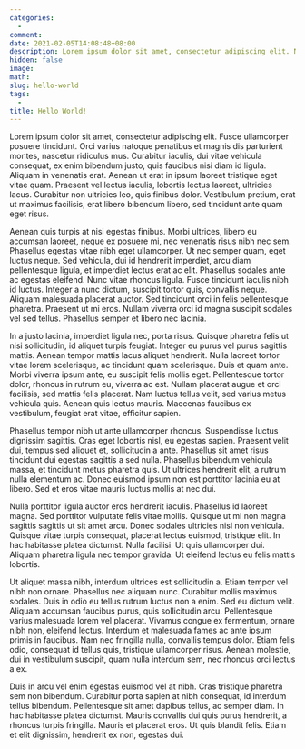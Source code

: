 ```yaml
---
categories:
  - 
comment:
date: 2021-02-05T14:08:48+08:00
description: Lorem ipsum dolor sit amet, consectetur adipiscing elit. Nunc feugiat porttitor.
hidden: false
image: 
math:
slug: hello-world
tags:
  - 
title: Hello World!
---
```


Lorem ipsum dolor sit amet, consectetur adipiscing elit. Fusce ullamcorper posuere tincidunt. Orci varius natoque penatibus et magnis dis parturient montes, nascetur ridiculus mus. Curabitur iaculis, dui vitae vehicula consequat, ex enim bibendum justo, quis faucibus nisi diam id ligula. Aliquam in venenatis erat. Aenean ut erat in ipsum laoreet tristique eget vitae quam. Praesent vel lectus iaculis, lobortis lectus laoreet, ultricies lacus. Curabitur non ultricies leo, quis finibus dolor. Vestibulum pretium, erat ut maximus facilisis, erat libero bibendum libero, sed tincidunt ante quam eget risus.

Aenean quis turpis at nisi egestas finibus. Morbi ultrices, libero eu accumsan laoreet, neque ex posuere mi, nec venenatis risus nibh nec sem. Phasellus egestas vitae nibh eget ullamcorper. Ut nec semper quam, eget luctus neque. Sed vehicula, dui id hendrerit imperdiet, arcu diam pellentesque ligula, et imperdiet lectus erat ac elit. Phasellus sodales ante ac egestas eleifend. Nunc vitae rhoncus ligula. Fusce tincidunt iaculis nibh id luctus. Integer a nunc dictum, suscipit tortor quis, convallis neque. Aliquam malesuada placerat auctor. Sed tincidunt orci in felis pellentesque pharetra. Praesent ut mi eros. Nullam viverra orci id magna suscipit sodales vel sed tellus. Phasellus semper et libero nec lacinia.

In a justo lacinia, imperdiet ligula nec, porta risus. Quisque pharetra felis ut nisi sollicitudin, id aliquet turpis feugiat. Integer eu purus vel purus sagittis mattis. Aenean tempor mattis lacus aliquet hendrerit. Nulla laoreet tortor vitae lorem scelerisque, ac tincidunt quam scelerisque. Duis et quam ante. Morbi viverra ipsum ante, eu suscipit felis mollis eget. Pellentesque tortor dolor, rhoncus in rutrum eu, viverra ac est. Nullam placerat augue et orci facilisis, sed mattis felis placerat. Nam luctus tellus velit, sed varius metus vehicula quis. Aenean quis lectus mauris. Maecenas faucibus ex vestibulum, feugiat erat vitae, efficitur sapien.

Phasellus tempor nibh ut ante ullamcorper rhoncus. Suspendisse luctus dignissim sagittis. Cras eget lobortis nisl, eu egestas sapien. Praesent velit dui, tempus sed aliquet et, sollicitudin a ante. Phasellus sit amet risus tincidunt dui egestas sagittis a sed nulla. Phasellus bibendum vehicula massa, et tincidunt metus pharetra quis. Ut ultrices hendrerit elit, a rutrum nulla elementum ac. Donec euismod ipsum non est porttitor lacinia eu at libero. Sed et eros vitae mauris luctus mollis at nec dui.

Nulla porttitor ligula auctor eros hendrerit iaculis. Phasellus id laoreet magna. Sed porttitor vulputate felis vitae mollis. Quisque ut mi non magna sagittis sagittis ut sit amet arcu. Donec sodales ultricies nisl non vehicula. Quisque vitae turpis consequat, placerat lectus euismod, tristique elit. In hac habitasse platea dictumst. Nulla facilisi. Ut quis ullamcorper dui. Aliquam pharetra ligula nec tempor gravida. Ut eleifend lectus eu felis mattis lobortis.

Ut aliquet massa nibh, interdum ultrices est sollicitudin a. Etiam tempor vel nibh non ornare. Phasellus nec aliquam nunc. Curabitur mollis maximus sodales. Duis in odio eu tellus rutrum luctus non a enim. Sed eu dictum velit. Aliquam accumsan faucibus purus, quis sollicitudin arcu. Pellentesque varius malesuada lorem vel placerat. Vivamus congue ex fermentum, ornare nibh non, eleifend lectus. Interdum et malesuada fames ac ante ipsum primis in faucibus. Nam nec fringilla nulla, convallis tempus dolor. Etiam felis odio, consequat id tellus quis, tristique ullamcorper risus. Aenean molestie, dui in vestibulum suscipit, quam nulla interdum sem, nec rhoncus orci lectus a ex.

Duis in arcu vel enim egestas euismod vel at nibh. Cras tristique pharetra sem non bibendum. Curabitur porta sapien at nibh consequat, id interdum tellus bibendum. Pellentesque sit amet dapibus tellus, ac semper diam. In hac habitasse platea dictumst. Mauris convallis dui quis purus hendrerit, a rhoncus turpis fringilla. Mauris et placerat eros. Ut quis blandit felis. Etiam et elit dignissim, hendrerit ex non, egestas dui.